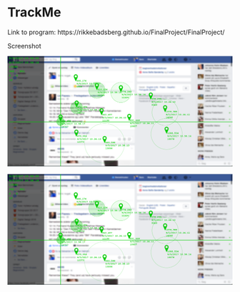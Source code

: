 <h1>TrackMe</h1>

<p>Link to program: https://rikkebadsberg.github.io/FinalProject/FinalProject/ </p>

<p>Screenshot</p>

![ScreenShot](https://github.com/RikkeBadsberg/FinalProject/blob/gh-pages/FinalProject/screenshot.png)

![ScreenShot](https://github.com/RikkeBadsberg/FinalProject/blob/gh-pages/FinalProject/screenshot.png)


